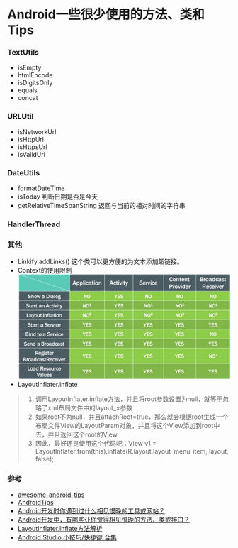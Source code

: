 # Android一些很少使用的方法、类和Tips

### TextUtils
* isEmpty
* htmlEncode
* isDigitsOnly
* equals
* concat

### URLUtil
* isNetworkUrl
* isHttpUrl
* isHttpsUrl
* isValidUrl

### DateUtils
* formatDateTime
* isToday 判断日期是否是今天
* getRelativeTimeSpanString 返回与当前的相对时间的字符串

### HandlerThread

### 其他
* Linkify.addLinks() 这个类可以更方便的为文本添加超链接。 
* Context的使用限制![image](../images/787C2710-5076-40BA-9ECD-52A734D6EF36.png)
* LayoutInflater.inflate 
> 1. 调用LayoutInflater.inflate方法，并且将root参数设置为null，就等于忽略了xml布局文件中的layout_×参数
> 2. 如果root不为null，并且attachRoot=true，那么就会根据root生成一个布局文件View的LayoutParam对象，并且将这个View添加到root中去，并且返回这个root的View
> 3. 因此，最好还是使用这个代码吧：View v1 = LayoutInflater.from(this).inflate(R.layout.layout_menu_item, layout, false);

### 参考
* [awesome-android-tips](https://github.com/jiang111/awesome-android-tips)
* [AndroidTips](https://github.com/JohnTsaiAndroid/AndroidTips)
* [Android开发时你遇到过什么相见恨晚的工具或网站？](https://www.zhihu.com/question/27140400)
* [Android开发中，有哪些让你觉得相见恨晚的方法、类或接口？](http://www.zhihu.com/question/33636939)
* [LayoutInflater.inflate方法解析](http://bxbxbai.github.io/2014/11/19/make-sense-of-layoutinflater/)
* [Android Studio 小技巧/快捷键 合集](http://jaeger.itscoder.com/android/2016/02/14/android-studio-tips.html)